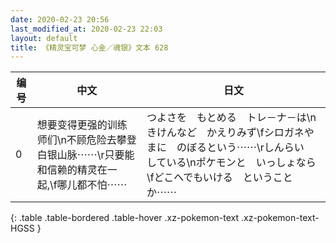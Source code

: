 ```yaml
---
date: 2020-02-23 20:56
last_modified_at: 2020-02-23 22:03
layout: default
title: 《精灵宝可梦 心金／魂银》文本 628
---
```

| 编号 | 中文 | 日文 |
| ---- | ---- | ---- |
| 0 | 想要变得更强的训练师们\n不顾危险去攀登白银山脉⋯⋯\r只要能和信赖的精灵在一起,\f哪儿都不怕⋯⋯ | つよさを　もとめる　トレ－ナ－は\nきけんなど　かえりみず\fシロガネやまに　のぼるという⋯⋯\rしんらい　している\nポケモンと　いっしょなら\fどこへでもいける　ということか⋯⋯　 |
{: .table .table-bordered .table-hover .xz-pokemon-text .xz-pokemon-text-HGSS }